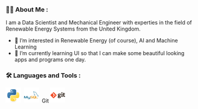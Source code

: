 ### 👨‍💻  About Me :

I am a  Data Scientist and Mechanical Engineer with experties in the field of Renewable Energy Systems from the United Kingdom.

- 👀 I’m interested in Renewable Energy (of course), AI and Machine Learning
- 🌱 I’m currently learning UI so that I can make some beautiful looking apps and programs one day. 

### 🛠 Languages and Tools :

<div>
  <img src="https://github.com/devicons/devicon/blob/master/icons/python/python-original.svg" title="Python" alt="Python" width="40" height="40"/>&nbsp;
  <img src="https://github.com/devicons/devicon/blob/master/icons/mysql/mysql-original-wordmark.svg" title="MySQL"  alt="MySQL" width="40" height="40"/>&nbsp;
  Git <img src="https://github.com/devicons/devicon/blob/master/icons/git/git-original-wordmark.svg" title="Git" alt="Git" width="40" height="40"/> 
</div>



<!---
- 👋 Hi, I’m Amer. I'm a Data Scientist and Mechanical Engineer with experties in the field of Renewable Energy Systems.
- 👀 I’m interested in Renewable Energy (of course), AI and Machine Learning
- 🌱 I’m currently learning UI so that I can make some beautiful looking apps and programs one day. 

- 💞️ I’m looking to collaborate on ...
- 📫 How to reach me ...


Amertastic/Amertastic is a ✨ special ✨ repository because its `README.md` (this file) appears on your GitHub profile.
You can click the Preview link to take a look at your changes.
--->
